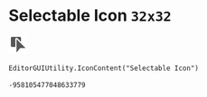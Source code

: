 # Selectable Icon `32x32`
<img src="/img/Selectable%20Icon.png" width=32 height=32>

``` CSharp
EditorGUIUtility.IconContent("Selectable Icon")
```
```
-958105477048633779
```

